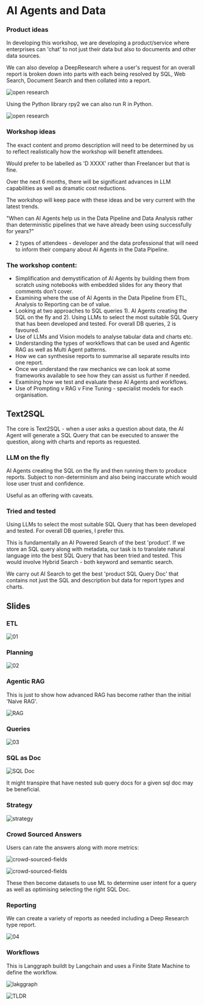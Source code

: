 # AI Agents and Data

### Product ideas

In developing this workshop, we are developing a product/service where enterprises can 'chat' to not just their data but also to documents and other data sources.

We can also develop a DeepResearch where a user's request for an overall report is broken down into parts with each being resolved by SQL, Web Search, Document Search and then collated into a report.

![open research](./images/langchain-open-research.png)

Using the Python library rpy2 we can also run R in Python.

![open research](./images/rpy2.png)

### Workshop ideas

The exact content and promo description will need to be determined by us to reflect realistically how the workshop will benefit attendees.

Would prefer to be labelled as 'D XXXX' rather than Freelancer but that is fine.

Over the next 6 months, there will be significant advances in LLM capabilities as well as dramatic cost reductions. 

The workshop will keep pace with these ideas and be very current with the latest trends.

"When can AI Agents help us in the Data Pipeline and Data Analysis rather than deterministic pipelines that we have already been using successfully for years?"

- 2 types of attendees - developer and the data professional that will need to inform their company about AI Agents in the Data Pipeline.

### The workshop content:

- Simplification and demystification of AI Agents by building them from scratch using notebooks with embedded slides for any theory that comments don't cover.
- Examining where the use of AI Agents in the Data Pipeline from ETL, Analysis to Reporting can be of value.
- Looking at two approaches to SQL queries 1). AI Agents creating the SQL on the fly and 2). Using LLMs to select the most suitable SQL Query that has been developed and tested. For overall DB queries, 2 is favoured.
- Use of LLMs and Vision models to analyse tabular data and charts etc.
- Understanding the types of workkflows that can be used and Agentic RAG as well as Multi Agent patterns.
- How we can synthesise reports to summarise all separate results into one report.
- Once we understand the raw mechanics we can look at some frameworks available to see how they can assist us further if needed.
- Examining how we test and evaluate these AI Agents and workflows.
- Use of Prompting v RAG v Fine Tuning - specialist models for each organisation.

## Text2SQL

The core is Text2SQL - when a user asks a question about data, the AI Agent will generate a SQL Query that can be executed to answer the question, along with charts and reports as requested.

### LLM on the fly
AI Agents creating the SQL on the fly and then running them to produce reports. Subject to non-determinism and also being inaccurate which would lose user trust and confidence.

Useful as an offering with caveats.

### Tried and tested

Using LLMs to select the most suitable SQL Query that has been developed and tested. For overall DB queries, I prefer this.

This is fundamentally an AI Powered Search of the best 'product'. If we store an SQL query along with metadata, our task is to translate natural language into the best SQL Query that has been tried and tested. This would involve Hybrid Search - both keyword and semantic search.

We carry out AI Search to get the best 'product SQL Query Doc' that contains not just the SQL and description but data for report types and charts.
  
## Slides

### ETL

![01](./images/01-etl.png)

### Planning

![02](./images/02-planning.png)

### Agentic RAG

This is just to show how advanced RAG has become rather than the initial 'Naive RAG'.

![RAG](./images/rag/current-rag-architecture.png)

### Queries

![03](./images/03-query.png)

### SQL as Doc

![SQL Doc](./images/sql-doc-table.png)

It might transpire that have nested sub query docs for a given sql doc may be beneficial.

### Strategy

![strategy](./images/flowchart.png)

### Crowd Sourced Answers

Users can rate the answers along with more metrics:

![crowd-sourced-fields](./images/rag/evaluation_excel.png)

![crowd-sourced-fields](./images/rag/crowd-sourced-answers.png)

These then become datasets to use ML to determine user intent for a query as well as optimising selecting the right SQL Doc.

### Reporting

We can create a variety of reports as needed including a Deep Research type report.

![04](./images/04-reporting.png)

### Workflows

This is Langgraph buildt by Langchain and uses a Finite State Machine to define the workflow.

![lakggraph](./images/rag/example-code-langgraph.png)

![TLDR](./images/agents/langchain-academy-researcher-PLUS.png)

<br>